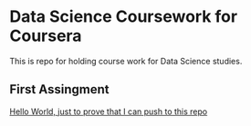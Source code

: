 # Data Science Coursework for Coursera

This is repo for holding course work for Data Science studies.

## First Assingment

[Hello World, just to prove that I can push to this repo](HelloWorld.md)
